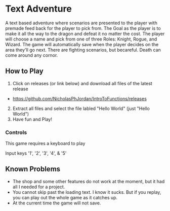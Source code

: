 # Text Adventure

A text based adventure where scenarios are presented to the player with premade feed back for the player to pick from. 
The Goal as the player is to make it all the way to the dragon and defeat it no matter the cost. 
The player will choose a name and pick from one of three Roles: Knight, Rogue, and Wizard.
The game will automatically save when the player decides on the area they'll go next.
There are fighting scenarios, but becareful. Death can come around any cornor.

## How to Play

1) Click on releases (or link below) and download all files of the latest release
 - https://github.com/NicholasPhJordan/IntroToFunctions/releases
2) Extract all files and select the file labled "Hello World" (just "Hello World")
3) Have fun and Play!

### Controls

This game requires a keyboard to play

Input keys '1', '2', '3', '4', & '5'

## Known Problems

- The shop and some other features do not work at the moment, but it had all I needed for a project.
- You cannot skip past the loading text. I know it sucks. But if you replay, you can play out the whole game as it catches up.
- At the current time the game will not save.
